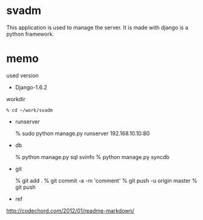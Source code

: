 svadm
=====

This application is used to manage the server.
It is made with django is a python framework.

memo
====

used version

* Django-1.6.2

workdir

`% cd ~/work/svadm`

* runserver

    % sudo python manage.py runserver 192.168.10.10:80

* db

    % python manage.py sql svinfo
    % python manage.py syncdb

* git

    % git add .
    % git commit -a -m 'comment'
    % git push -u origin master
    % git push

* ref

<http://codechord.com/2012/01/readme-markdown/>
